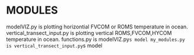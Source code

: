 # MODULES
modelVIZ.py is plotting horizontial FVCOM or ROMS temperature in ocean.
vertical_transect_input.py is plotting vertical ROMS,FVCOM,HYCOM temperature in ocean.
functions.py is modelVIZ.py`s model
my_modules.py is vertical_transect_input.py`s model
